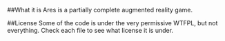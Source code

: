 ##What it is
Ares is a partially complete augmented reality game.

##License
Some of the code is under the very permissive WTFPL, but not everything. Check each file to see what license it is under.